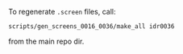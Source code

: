 To regenerate `.screen` files, call:

```
scripts/gen_screens_0016_0036/make_all idr0036
```

from the main repo dir.